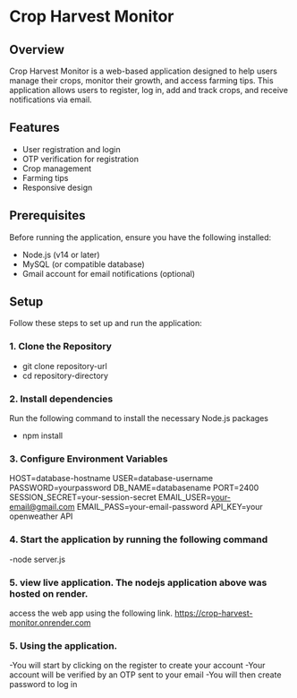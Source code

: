 # Crop Harvest Monitor

## Overview

Crop Harvest Monitor is a web-based application designed to help users manage their crops, monitor their growth, and access farming tips. This application allows users to register, log in, add and track crops, and receive notifications via email.

## Features

- User registration and login
- OTP verification for registration
- Crop management
- Farming tips
- Responsive design

## Prerequisites

Before running the application, ensure you have the following installed:

- Node.js (v14 or later)
- MySQL (or compatible database)
- Gmail account for email notifications (optional)

## Setup

Follow these steps to set up and run the application:

### 1. Clone the Repository

- git clone repository-url
- cd repository-directory

### 2. Install dependencies

Run the following command to install the necessary Node.js packages

- npm install

### 3. Configure Environment Variables

HOST=database-hostname
USER=database-username
PASSWORD=yourpassword
DB_NAME=databasename
PORT=2400
SESSION_SECRET=your-session-secret
EMAIL_USER=your-email@gmail.com
EMAIL_PASS=your-email-password
API_KEY=your openweather API

### 4. Start the application by running the following command

-node server.js

### 5. view live application. The nodejs application above was hosted on render.

access the web app using the following link.
https://crop-harvest-monitor.onrender.com

### 5. Using the application.

-You will start by clicking on the register to create your account
-Your account will be verified by an OTP sent to your email
-You will then create password to log in
